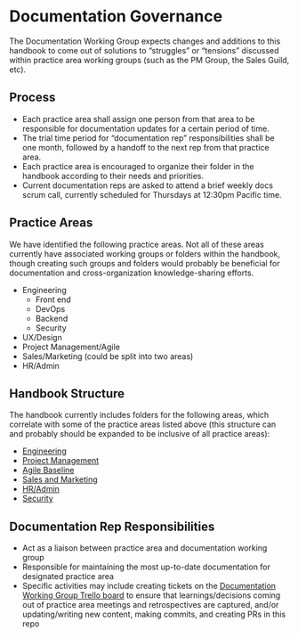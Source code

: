 # Documentation Governance

The Documentation Working Group expects changes and additions to this handbook to come out of solutions to “struggles” or “tensions” discussed within practice area working groups (such as the PM Group, the Sales Guild, etc).

## Process

* Each practice area shall assign one person from that area to be responsible for documentation updates for a certain period of time.
* The trial time period for “documentation rep” responsibilities shall be one month, followed by a handoff to the next rep from that practice area.
* Each practice area is encouraged to organize their folder in the handbook according to their needs and priorities.
* Current documentation reps are asked to attend a brief weekly docs scrum call, currently scheduled for Thursdays at 12:30pm Pacific time.

## Practice Areas

We have identified the following practice areas. Not all of these areas currently have associated working groups or folders within the handbook, though creating such groups and folders would probably be beneficial for documentation and cross-organization knowledge-sharing efforts.

* Engineering
    * Front end
    * DevOps
    * Backend
    * Security
* UX/Design
* Project Management/Agile
* Sales/Marketing (could be split into two areas)
* HR/Admin

## Handbook Structure

The handbook currently includes folders for the following areas, which correlate with some of the practice areas listed above (this structure can and probably should be expanded to be inclusive of all practice areas):

* [Engineering](/05-engineering)
* [Project Management](/06-project-management)
* [Agile Baseline](/04-how-we-work/agile-baseline)
* [Sales and Marketing](/07-sales-and-marketing)
* [HR/Admin](/08-hr-admin)
* [Security](09-security)

## Documentation Rep Responsibilities

* Act as a liaison between practice area and documentation working group
* Responsible for maintaining the most up-to-date documentation for designated practice area
* Specific activities may include creating tickets on the [Documentation Working Group Trello board](https://trello.com/b/ZKx6l4bC/documentation-working-group) to ensure that learnings/decisions coming out of practice area meetings and retrospectives are captured, and/or updating/writing new content, making commits, and creating PRs in this repo
